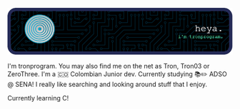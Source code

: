 ![Header](./test.png)

I'm tronprogram. You may also find me on the net as Tron, Tron03 or ZeroThree. I'm a 🇨🇴 Colombian Junior dev. Currently studying 📚✏️ ADSO @ SENA!
I really like searching and looking around stuff that I enjoy.

Currently learning C!
